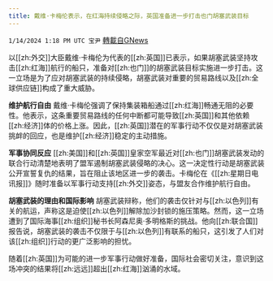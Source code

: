 ```yaml
---
title: 戴维·卡梅伦表示，在红海持续侵略之际，英国准备进一步打击也门胡塞武装目标
---
```

`1/14/2024 1:18 PM UTC 宝尹` [轉載自GNews](https://gnews.org/articles/2218155)

以[[zh:外交]]大臣戴维·卡梅伦为代表的[[zh:英国]]已表示，如果胡塞武装坚持攻击[[zh:红海]]航行的船只，准备对[[zh:也门]]的胡塞武装目标实施进一步打击。这一立场是为了应对胡塞武装的持续侵略，胡塞武装对重要的贸易路线以及[[zh:全球供应链]]构成了重大威胁。

**维护航行自由**
戴维·卡梅伦强调了保持集装箱船通过[[zh:红海]]畅通无阻的必要性。他表示，这条重要贸易路线的任何中断都可能导致[[zh:英国]]和其他依赖[[zh:经济]]体的价格上涨。因此，[[zh:英国]]潜在的军事行动不仅仅是对胡塞武装挑衅的回应，也是维护[[zh:经济]]稳定的主动措施。

**军事协同反应**
[[zh:美国]]和[[zh:英国]]皇家空军最近对[[zh:也门]]胡塞武装发动的联合行动清楚地表明了盟军遏制胡塞武装侵略的决心。这一决定性行动是胡塞武装公开宣誓复仇的结果，旨在阻止该地区进一步的袭击。卡梅伦在《[[zh:星期日电讯报]]》​​​​​​​​​​​​​​随时准备以军事行动支持[[zh:外交]]姿态，与盟友合作维护航行自由。

**胡塞武装的理由和国际影响**
胡塞武装辩称，他们的袭击仅针对与[[zh:以色列]]有关的航运，声称这是迫使[[zh:以色列]]解除加沙封锁的施压策略。然而，这一立场遭到了国际海事[[zh:组织]]秘书长阿森尼奥·多明格斯的挑战。他向[[zh:联合国]]报告说，胡塞武装的袭击不仅限于与[[zh:以色列]]有联系的船只，这引发了人们对该[[zh:组织]]行动的更广泛影响的担忧。

随着[[zh:英国]]为可能的进一步军事行动做好准备，国际社会密切关注，意识到这场冲突的结果将[[zh:远远]]超出[[zh:红海]]汹涌的水域。

